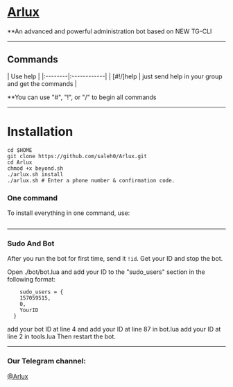 # [Arlux](https://telegram.me/Arlux)

**An advanced and powerful administration bot based on NEW TG-CLI


* * *

## Commands

| Use help |
|:--------|:------------|
| [#!/]help | just send help in your group and get the commands |

**You can use "#", "!", or "/" to begin all commands

* * *

# Installation

```sh# Let's install the bot.
cd $HOME
git clone https://github.com/saleh0/Arlux.git
cd Arlux
chmod +x beyond.sh
./arlux.sh install
./arlux.sh # Enter a phone number & confirmation code.
```
### One command
To install everything in one command, use:
```shcd $HOME && git clone https://github.com/saleh0/arlux.git && cd Arlux && chmod +x arlux.sh && ./arlux.sh install && ./arlux.sh
```

* * *

### Sudo And Bot
After you run the bot for first time, send it `!id`. Get your ID and stop the bot.

Open ./bot/bot.lua and add your ID to the "sudo_users" section in the following format:
```
    sudo_users = {
    157059515,
    0,
    YourID
  }
```
add your bot ID at line 4 and add your ID at line 87 in bot.lua
add your ID at line 2 in tools.lua
Then restart the bot.


* * *

### Our Telegram channel:

[@Arlux](https://telegram.me/Arlux)
